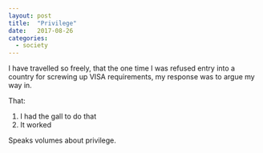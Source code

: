 ```yaml
---
layout: post
title:  "Privilege"
date:   2017-08-26
categories:
  - society
---
```


I have travelled so freely, that the one time I was refused entry into a country for screwing up VISA requirements, my response was to argue my way in. <!--more-->

That:
1. I had the gall to do that
2. It worked

Speaks volumes about privilege.
